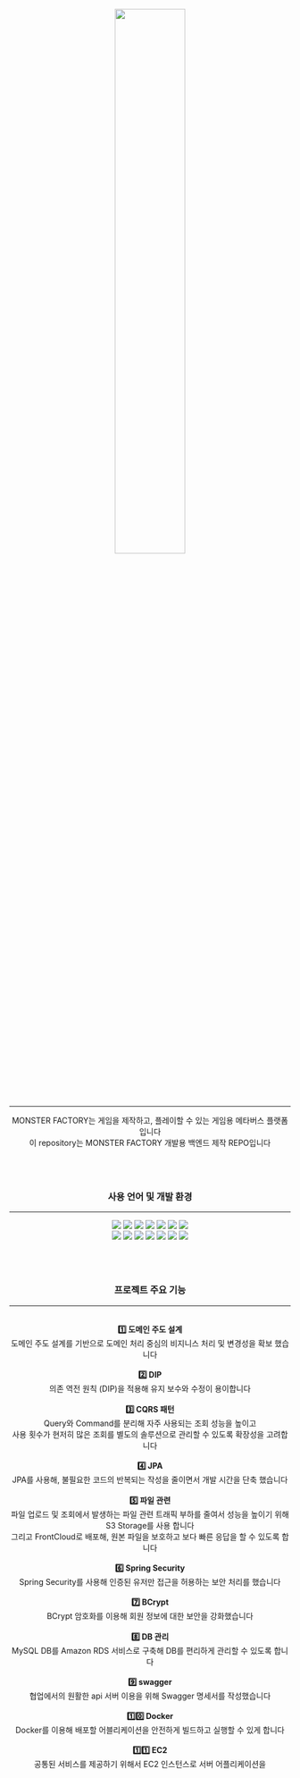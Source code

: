 <br/>
<div align=center><img width=50% src='https://user-images.githubusercontent.com/101858177/204172728-a76ab656-2d02-43a7-9c2f-1a0769f3a30d.png'/><div>
<hr/>
<div align=center> MONSTER FACTORY는 게임을 제작하고, 플레이할 수 있는 게임용 메타버스 플랫폼입니다 </div>
<div align=center> 이 repository는 MONSTER FACTORY 개발용 백엔드 제작 REPO입니다 </div>


<br/>
<br/>
<br/>
<h3 align=center> 사용 언어 및 개발 환경 </h3>
<hr/>
<img src="https://img.shields.io/badge/SpringBoot-6DB33F?style=flat-square&logo=springboot&logoColor=white"/>
<img src="https://img.shields.io/badge/SpringSecurity-6DB33F?style=flat-square&logo=springsecurity&logoColor=white"/>
<img src="https://img.shields.io/badge/AmazonRDS-527FFF?style=flat-square&logo=amazonrds&logoColor=white"/>
<img src="https://img.shields.io/badge/MySQL-4479A1?style=flat-square&logo=mysql&logoColor=white"/>
<img src="https://img.shields.io/badge/AmazonS3-569A31?style=flat-square&logo=amazons3&logoColor=white"/>
<img src="https://img.shields.io/badge/AmazonEC2-FF9900?style=flat-square&logo=amazonec2&logoColor=white"/>
<img src="https://img.shields.io/badge/FrontCloud-FF4F8B?style=flat-square&logo=frontcloud&logoColor=white"/>
<br/>
<img src="https://img.shields.io/badge/GitHub-181717?style=flat-square&logo=github&logoColor=white"/>
<img src="https://img.shields.io/badge/Swagger-85EA2D?style=flat-square&logo=swagger&logoColor=white"/>
<img src="https://img.shields.io/badge/Docker-2496ED?style=flat-square&logo=docker&logoColor=white"/>
<img src="https://img.shields.io/badge/Java-EF2D5E?style=flat-square&logo=java&logoColor=white"/>
<img src="https://img.shields.io/badge/JPA-F3702A?style=flat-square&logo=jpa&logoColor=white"/>
<img src="https://img.shields.io/badge/ApacheTomcat-F8DC75?style=flat-square&logo=apachetomcat&logoColor=white"/>
<img src="https://img.shields.io/badge/RestAPI-004088?style=flat-square&logo=restapi&logoColor=white"/>


<br/>
<br/>
<br/>
<br/>
<h3 align=center> 프로젝트 주요 기능 </h3>
<hr/>
<br/>
<strong> 1️⃣ 도메인 주도 설계 </strong>
<div> 도메인 주도 설계를 기반으로 도메인 처리 중심의 비지니스 처리 및 변경성을 확보 했습니다 </div>
<br/>
<strong> 2️⃣ DIP </strong>
<div> 의존 역전 원칙 (DIP)을 적용해 유지 보수와 수정이 용이합니다 </div>
<br/>
<strong> 3️⃣ CQRS 패턴 </strong>
<div> Query와 Command를 분리해 자주 사용되는 조회 성능을 높이고 </div>
<div> 사용 횟수가 현저히 많은 조회를 별도의 솔루션으로 관리할 수 있도록 확장성을 고려합니다 </div>
<br/>
<strong> 4️⃣ JPA </strong>
<div> JPA를 사용해, 불필요한 코드의 반복되는 작성을 줄이면서 개발 시간을 단축 했습니다 </div>
<br/>
<strong> 5️⃣ 파일 관련 </strong>
<div> 파일 업로드 및 조회에서 발생하는 파일 관련 트래픽 부하를 줄여서 성능을 높이기 위해 S3 Storage를 사용 합니다 </div>
<div> 그리고 FrontCloud로 배포해, 원본 파일을 보호하고 보다 빠른 응답을 할 수 있도록 합니다 </div>
<br/>
<strong> 6️⃣ Spring Security </strong>
<div> Spring Security를 사용해 인증된 유저만 접근을 허용하는 보안 처리를 했습니다 </div>
<br/>
<strong> 7️⃣ BCrypt </strong>
<div> BCrypt 암호화를 이용해 회원 정보에 대한 보안을 강화했습니다 </div>
<br/>
<strong> 8️⃣ DB 관리 </strong>
<div> MySQL DB를 Amazon RDS 서비스로 구축해 DB를 편리하게 관리할 수 있도록 합니다 </div>
<br/>
<strong> 9️⃣ swagger </strong>
<div> 협업에서의 원활한 api 서버 이용을 위해 Swagger 명세서를 작성했습니다 </div>
<br/>
<strong> 1️⃣0️⃣ Docker </strong>
<div> Docker를 이용해 배포할 어블리케이션을 안전하게 빌드하고 실행할 수 있게 합니다 </div>
<br/>
<strong> 1️⃣1️⃣ EC2 </strong>
<div> 공통된 서비스를 제공하기 위해서 EC2 인스턴스로 서버 어플리케이션을  </div>
